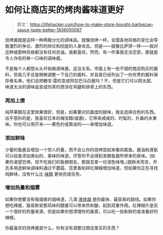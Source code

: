 # 如何让商店买的烤肉酱味道更好

> 原文：<https://lifehacker.com/how-to-make-store-bought-barbecue-sauce-taste-better-1836050087>

烧烤酱就是这样一种两极分化的调味品。就像烧烤一样，全国各地风格的变化会导致激烈的争论、激烈的辩论和彻底的人身攻击。但是——就像比萨饼一样——我对这种或那种风格都没有任何忠诚。我都喜欢。然而，有一件事我无法忍受，那就是令人作呕的单一口味的调味酱。



不是每个人都想从头开始做调味酱，这没关系。市面上有一些不错的商店购买的酱料，但我几乎总是稍微调整一下自己的酱料，并且我已经列出了一份优秀的酱料保存者名单。他们会把糖宝·雷的变成阿拉巴马白酱吗？不，但是它们可以把太甜、味道太淡的调味品变成你真的想涂在鸡腿和排骨上的东西。

### 再加上唐

纯苹果醋在这里效果很好，但是，如果要对抗极度的甜味，我会选择白色的东西。出乎意料的是，我喜欢日本的梅宝醋(或酱)，它带来咸咸的、时髦的、扑鼻的水果味。你也可以用芥末——黄色的或第戎的——来增加味道。

### 添加鲜味

少量的鱼酱会增加一个惊人的量，而不会让你的烧烤尝起来像凤尾鱼。酱油和液氨可以给鱼添加类似的、美味的味道，尽管你不会得到发酵鱼酱所带来的臭味。(如果你渴望恐惧，但不吃我们的鱼翅朋友，那就去拿一份深色味噌。)就粉末而言，乔氏多用途鲜味调味料通过干蘑菇、百里香和碎红辣椒增加味道，但如果你正在寻找纯鲜味，没有什么比 [味精](https://lifehacker.com/put-msg-in-everything-you-cowards-1831721707) 更快完成任务。

### 增加热量和烟雾

如果你想要没有吸烟者的烟味道，几滴 [液体烟](https://skillet.lifehacker.com/the-best-meatless-ways-to-use-liquid-smoke-1826583161) 是你最快、最容易的路线。如果你想吃辣酱，路易斯安那风味的醋酱可以带来热和酸，起到双重作用。红辣椒片是另一个很好的热量来源，但是如果你想清理你的鼻窦，可以吃一些新鲜的或准备好的辣根。

你最喜欢的烧烤酱是什么，你有没有调整过商店里买的东西？